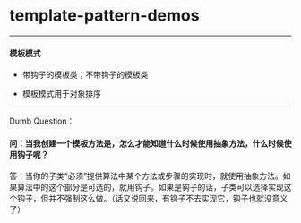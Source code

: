 # template-pattern-demos

---

#### 模板模式

- 带钩子的模板类；不带钩子的模板类

- 模板模式用于对象排序

---
Dumb Question：

#### 问：当我创建一个模板方法是，怎么才能知道什么时候使用抽象方法，什么时候使用钩子呢？

答：当你的子类“必须”提供算法中某个方法或步骤的实现时，就使用抽象方法。如果算法中的这个部分是可选的，就用钩子。如果是钩子的话，子类可以选择实现这个钩子，但并不强制这么做。（话又说回来，有钩子不去实现它，钩子也就没意义了）